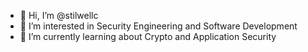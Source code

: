 - 👋 Hi, I’m @stilwellc
- 👀 I’m interested in Security Engineering and Software Development 
- 🌱 I’m currently learning about Crypto and Application Security 


<!---
stilwellc/stilwellc is a ✨ special ✨ repository because its `README.md` (this file) appears on your GitHub profile.
You can click the Preview link to take a look at your changes.
--->
